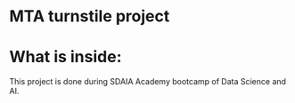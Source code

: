 # MTA turnstile project


# What is inside:
This project is done during SDAIA Academy bootcamp of Data Science and AI.
